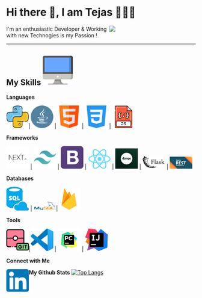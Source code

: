 
<h1>Hi there 👋, I am Tejas 🙋🏽‍♂️</h1> 

<img align='right' src="https://media.giphy.com/media/M9gbBd9nbDrOTu1Mqx/giphy.gif" width="230">


I'm an enthusiastic Developer & Working with new Technogies is my Passion !

---

 ## My Skills <img alt="Computer" width="80px" src="/Assets/desktop.png"/>

 **Languages**
 
 <img alt="Python" width="60px" src="/Assets/python.png"/>|<img alt="Java" width="60px" src="/Assets/java.png"/>    |    <img alt="HTML" width="60px" src="/Assets/html.png"/>    |    <img alt="CSS" width="60px" src="/Assets/css-3.png"/>    |    <img alt="JavaScript" width="60px" src="/Assets/javascript.png"/>
 
 **Frameworks**
 
 <img alt="nextjs" width="60px" src="/Assets/next.png"/>    |    <img alt="tailwindcss" width="60px" src="/Assets/tailwindcss-icon.svg"/>    |    <img alt="Bootstrap" width="60px" src="/Assets/bootstrap-logo.png"/>    |    <img alt="reactjs" width="60px" src="/Assets/react.png"/>    |    <img alt="django" width="60px" src="/Assets/django.png"/>    |    <img alt="flask" width="60px" src="/Assets/flask.png"/>    |    <img alt="django rest framework" width="60px" src="/Assets/django_rest_framework.png"/>
 
 **Databases**
 
 <img alt="sql" width="60px" src="/Assets/sql.png"/>    |    <img alt="mysql" width="60px" src="/Assets/mysql.png"/>|<img alt="firebase" width="60px" src="/Assets/firebase.png"/>
 
 **Tools**
 
 <img alt="Git" width="60px" src="/Assets/git.png"/>|<img alt="VSCode" width="60px" src="/Assets/vscode.png"/>    |    <img alt="PyCharm" width="60px" src="/Assets/pycharm.png"/>    |    <img alt="intellij idea" width="60px" src="/Assets/IntelliJ_idea.png"/>

 **Connect with Me**

[<img align="left" alt="LinkedIn - Tejas Kumar" width="60px" src="/Assets/linkedin.png" />](https://www.linkedin.com/in/tejas-kumar-044681226/)

 **My Github Stats**
  [![Top Langs](https://github-readme-stats-git-masterrstaa-rickstaa.vercel.app/api/top-langs/?username=TejasKumar2009)](https://github.com/TejasKumar2009/github-readme-stats)

